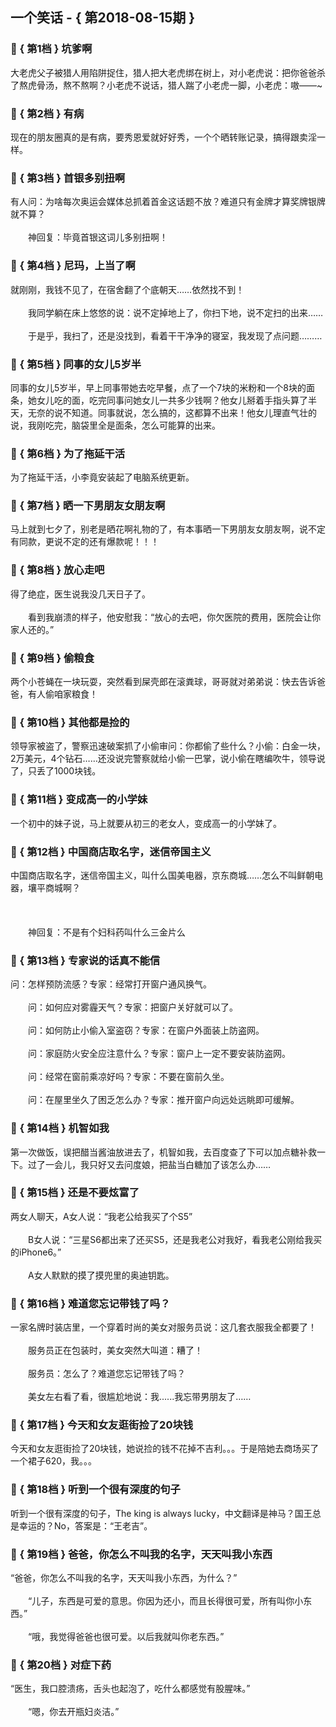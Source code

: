 ## 一个笑话 - { 第2018-08-15期 }
</hr>

### :jack_o_lantern: { 第1档 } 坑爹啊
大老虎父子被猎人用陷阱捉住，猎人把大老虎绑在树上，对小老虎说：把你爸爸杀了熬虎骨汤，熬不熬啊？小老虎不说话，猎人踹了小老虎一脚，小老虎：嗷——~


### :jack_o_lantern: { 第2档 } 有病
现在的朋友圈真的是有病，要秀恩爱就好好秀，一个个晒转账记录，搞得跟卖淫一样。


### :jack_o_lantern: { 第3档 } 首银多别扭啊
有人问：为啥每次奥运会媒体总抓着首金这话题不放？难道只有金牌才算奖牌银牌就不算？<br/><br/>　　神回复：毕竟首银这词儿多别扭啊！


### :jack_o_lantern: { 第4档 } 尼玛，上当了啊
就刚刚，我钱不见了，在宿舍翻了个底朝天……依然找不到！<br/><br/>　　我同学躺在床上悠悠的说：说不定掉地上了，你扫下地，说不定扫的出来……<br/><br/>　　于是乎，我扫了，还是没找到，看着干干净净的寝室，我发现了点问题………


### :jack_o_lantern: { 第5档 } 同事的女儿5岁半
同事的女儿5岁半，早上同事带她去吃早餐，点了一个7块的米粉和一个8块的面条，她女儿吃的面，吃完同事问她女儿一共多少钱啊？他女儿掰着手指头算了半天，无奈的说不知道。同事就说，怎么搞的，这都算不出来！他女儿理直气壮的说，我刚吃完，脑袋里全是面条，怎么可能算的出来。


### :jack_o_lantern: { 第6档 } 为了拖延干活
为了拖延干活，小李竟安装起了电脑系统更新。


### :jack_o_lantern: { 第7档 } 晒一下男朋友女朋友啊
马上就到七夕了，别老是晒花啊礼物的了，有本事晒一下男朋友女朋友啊，说不定有同款，更说不定的还有爆款呢！！！


### :jack_o_lantern: { 第8档 } 放心走吧
得了绝症，医生说我没几天日子了。<br/><br/>　　看到我崩溃的样子，他安慰我：“放心的去吧，你欠医院的费用，医院会让你家人还的。”


### :jack_o_lantern: { 第9档 } 偷粮食
两个小苍蝇在一块玩耍，突然看到屎壳郎在滚粪球，哥哥就对弟弟说：快去告诉爸爸，有人偷咱家粮食！


### :jack_o_lantern: { 第10档 } 其他都是捡的
领导家被盗了，警察迅速破案抓了小偷审问：你都偷了些什么？小偷：白金一块，2万美元，4个钻石……还没说完警察就给小偷一巴掌，说小偷在瞎编吹牛，领导说了，只丢了1000块钱。


### :jack_o_lantern: { 第11档 } 变成高一的小学妹
一个初中的妹子说，马上就要从初三的老女人，变成高一的小学妹了。


### :jack_o_lantern: { 第12档 } 中国商店取名字，迷信帝国主义
中国商店取名字，迷信帝国主义，叫什么国美电器，京东商城……怎么不叫鲜朝电器，壤平商城啊？<br/><br/><br/><br/>　　神回复：不是有个妇科药叫什么三金片么


### :jack_o_lantern: { 第13档 } 专家说的话真不能信
问：怎样预防流感？专家：经常打开窗户通风换气。<br/><br/>　　问：如何应对雾霾天气？专家：把窗户关好就可以了。<br/><br/>　　问：如何防止小偷入室盗窃？专家：在窗户外面装上防盗网。<br/><br/>　　问：家庭防火安全应注意什么？专家：窗户上一定不要安装防盗网。<br/><br/>　　问：经常在窗前乘凉好吗？专家：不要在窗前久坐。<br/><br/>　　问：在屋里坐久了困乏怎么办？专家：推开窗户向远处远眺即可缓解。


### :jack_o_lantern: { 第14档 } 机智如我
第一次做饭，误把醋当酱油放进去了，机智如我，去百度查了下可以加点糖补救一下。过了一会儿，我只好又去问度娘，把盐当白糖加了该怎么办……


### :jack_o_lantern: { 第15档 } 还是不要炫富了
两女人聊天，A女人说：“我老公给我买了个S5”<br/><br/>　　B女人说：“三星S6都出来了还买S5，还是我老公对我好，看我老公刚给我买的iPhone6。”<br/><br/>　　A女人默默的摸了摸兜里的奥迪钥匙。


### :jack_o_lantern: { 第16档 } 难道您忘记带钱了吗？
一家名牌时装店里，一个穿着时尚的美女对服务员说：这几套衣服我全都要了！<br/><br/>　　服务员正在包装时，美女突然大叫道：糟了！<br/><br/>　　服务员：怎么了？难道您忘记带钱了吗？<br/><br/>　　美女左右看了看，很尴尬地说：我......我忘带男朋友了……


### :jack_o_lantern: { 第17档 } 今天和女友逛街捡了20块钱
今天和女友逛街捡了20块钱，她说捡的钱不花掉不吉利。。。于是陪她去商场买了一个裙子620，我。。。


### :jack_o_lantern: { 第18档 } 听到一个很有深度的句子
听到一个很有深度的句子，The king is always lucky，中文翻译是神马？国王总是幸运的？No，答案是：“王老吉”。


### :jack_o_lantern: { 第19档 } 爸爸，你怎么不叫我的名字，天天叫我小东西
“爸爸，你怎么不叫我的名字，天天叫我小东西，为什么？”<br/><br/>　　“儿子，东西是可爱的意思。你因为还小，而且长得很可爱，所有叫你小东西。”<br/><br/>　　“哦，我觉得爸爸也很可爱。以后我就叫你老东西。”


### :jack_o_lantern: { 第20档 } 对症下药
“医生，我口腔溃疡，舌头也起泡了，吃什么都感觉有股腥味。”<br/><br/>　　“嗯，你去开瓶妇炎洁。”

